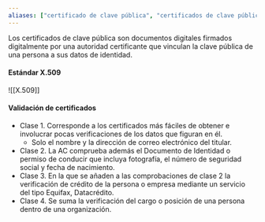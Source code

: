 ```yaml
---
aliases: ["certificado de clave pública", "certificados de clave pública"]
---
```

Los certificados de clave pública son documentos digitales firmados digitalmente por una autoridad certificante que vinculan la clave pública de una persona a sus datos de identidad.

#### Estándar X.509
![[X.509]]

#### Validación de certificados
- Clase 1. Corresponde a los certificados más fáciles de obtener e involucrar pocas verificaciones de los datos que figuran en él. 
	- Solo el nombre y la dirección de correo electrónico del titular. 
- Clase 2. La AC comprueba además el Documento de Identidad o permiso de conducir que incluya fotografía, el número de seguridad social y fecha de nacimiento.
- Clase 3. En la que se añaden a las comprobaciones de clase 2 la verificación de crédito de la persona o empresa mediante un servicio del tipo Equifax, Datacrédito.
- Clase 4. Se suma la verificación del cargo o posición de una persona dentro de una organización.